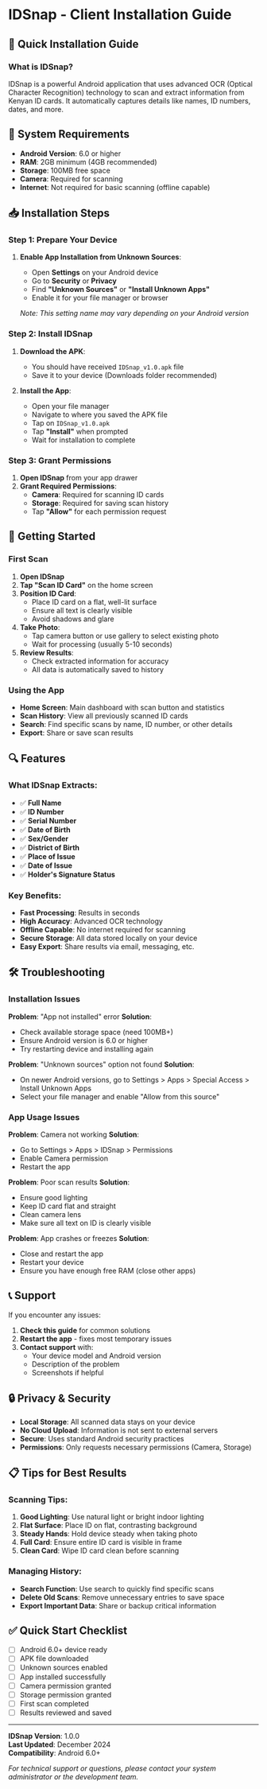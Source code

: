 # IDSnap - Client Installation Guide

## 📱 Quick Installation Guide

### What is IDSnap?
IDSnap is a powerful Android application that uses advanced OCR (Optical Character Recognition) technology to scan and extract information from Kenyan ID cards. It automatically captures details like names, ID numbers, dates, and more.

## 🔧 System Requirements

- **Android Version**: 6.0 or higher
- **RAM**: 2GB minimum (4GB recommended)
- **Storage**: 100MB free space
- **Camera**: Required for scanning
- **Internet**: Not required for basic scanning (offline capable)

## 📥 Installation Steps

### Step 1: Prepare Your Device

1. **Enable App Installation from Unknown Sources**:
   - Open **Settings** on your Android device
   - Go to **Security** or **Privacy**
   - Find **"Unknown Sources"** or **"Install Unknown Apps"**
   - Enable it for your file manager or browser

   *Note: This setting name may vary depending on your Android version*

### Step 2: Install IDSnap

1. **Download the APK**:
   - You should have received `IDSnap_v1.0.apk` file
   - Save it to your device (Downloads folder recommended)

2. **Install the App**:
   - Open your file manager
   - Navigate to where you saved the APK file
   - Tap on `IDSnap_v1.0.apk`
   - Tap **"Install"** when prompted
   - Wait for installation to complete

### Step 3: Grant Permissions

1. **Open IDSnap** from your app drawer
2. **Grant Required Permissions**:
   - **Camera**: Required for scanning ID cards
   - **Storage**: Required for saving scan history
   - Tap **"Allow"** for each permission request

## 🚀 Getting Started

### First Scan

1. **Open IDSnap**
2. **Tap "Scan ID Card"** on the home screen
3. **Position ID Card**:
   - Place ID card on a flat, well-lit surface
   - Ensure all text is clearly visible
   - Avoid shadows and glare
4. **Take Photo**:
   - Tap camera button or use gallery to select existing photo
   - Wait for processing (usually 5-10 seconds)
5. **Review Results**:
   - Check extracted information for accuracy
   - All data is automatically saved to history

### Using the App

- **Home Screen**: Main dashboard with scan button and statistics
- **Scan History**: View all previously scanned ID cards
- **Search**: Find specific scans by name, ID number, or other details
- **Export**: Share or save scan results

## 🔍 Features

### What IDSnap Extracts:
- ✅ **Full Name**
- ✅ **ID Number**
- ✅ **Serial Number**
- ✅ **Date of Birth**
- ✅ **Sex/Gender**
- ✅ **District of Birth**
- ✅ **Place of Issue**
- ✅ **Date of Issue**
- ✅ **Holder's Signature Status**

### Key Benefits:
- **Fast Processing**: Results in seconds
- **High Accuracy**: Advanced OCR technology
- **Offline Capable**: No internet required for scanning
- **Secure Storage**: All data stored locally on your device
- **Easy Export**: Share results via email, messaging, etc.

## 🛠️ Troubleshooting

### Installation Issues

**Problem**: "App not installed" error
**Solution**: 
- Check available storage space (need 100MB+)
- Ensure Android version is 6.0 or higher
- Try restarting device and installing again

**Problem**: "Unknown sources" option not found
**Solution**:
- On newer Android versions, go to Settings > Apps > Special Access > Install Unknown Apps
- Select your file manager and enable "Allow from this source"

### App Usage Issues

**Problem**: Camera not working
**Solution**:
- Go to Settings > Apps > IDSnap > Permissions
- Enable Camera permission
- Restart the app

**Problem**: Poor scan results
**Solution**:
- Ensure good lighting
- Keep ID card flat and straight
- Clean camera lens
- Make sure all text on ID is clearly visible

**Problem**: App crashes or freezes
**Solution**:
- Close and restart the app
- Restart your device
- Ensure you have enough free RAM (close other apps)

## 📞 Support

If you encounter any issues:

1. **Check this guide** for common solutions
2. **Restart the app** - fixes most temporary issues
3. **Contact support** with:
   - Your device model and Android version
   - Description of the problem
   - Screenshots if helpful

## 🔒 Privacy & Security

- **Local Storage**: All scanned data stays on your device
- **No Cloud Upload**: Information is not sent to external servers
- **Secure**: Uses standard Android security practices
- **Permissions**: Only requests necessary permissions (Camera, Storage)

## 📋 Tips for Best Results

### Scanning Tips:
1. **Good Lighting**: Use natural light or bright indoor lighting
2. **Flat Surface**: Place ID on flat, contrasting background
3. **Steady Hands**: Hold device steady when taking photo
4. **Full Card**: Ensure entire ID card is visible in frame
5. **Clean Card**: Wipe ID card clean before scanning

### Managing History:
- **Search Function**: Use search to quickly find specific scans
- **Delete Old Scans**: Remove unnecessary entries to save space
- **Export Important Data**: Share or backup critical information

## ✅ Quick Start Checklist

- [ ] Android 6.0+ device ready
- [ ] APK file downloaded
- [ ] Unknown sources enabled
- [ ] App installed successfully
- [ ] Camera permission granted
- [ ] Storage permission granted
- [ ] First scan completed
- [ ] Results reviewed and saved

---

**IDSnap Version**: 1.0.0  
**Last Updated**: December 2024  
**Compatibility**: Android 6.0+

*For technical support or questions, please contact your system administrator or the development team.*
